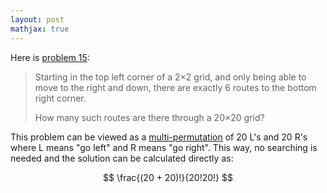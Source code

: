 ```yaml
---
layout: post
mathjax: true
---
```


Here is [problem 15](https://projecteuler.net/problem=15):

> Starting in the top left corner of a 2×2 grid, and only being able to move to the right and down, there are exactly 6 routes to the bottom right corner.
>
> How many such routes are there through a 20×20 grid?

This problem can be viewed as a [multi-permutation](http://en.wikipedia.org/wiki/Multinomial_coefficient) of 20 L's and 20 R's where L means "go left" and R means "go right".  This way, no searching is needed and the solution can be calculated directly as:

$$ \frac{(20 + 20)!}{20!20!} $$
